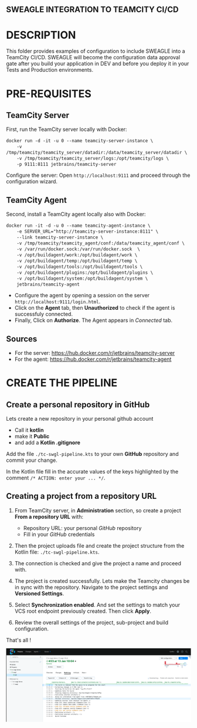 ## SWEAGLE INTEGRATION TO TEAMCITY CI/CD

# DESCRIPTION

This folder provides examples of configuration to include SWEAGLE into a TeamCity CI/CD.
SWEAGLE will become the configuration data approval gate after you build your application in DEV and before you deploy it in your Tests and Production environments.

# PRE-REQUISITES
## TeamCity Server

First, run the TeamCity server locally with Docker:
```
docker run -d -it -u 0 --name teamcity-server-instance \
    -v /tmp/teamcity/teamcity_server/datadir:/data/teamcity_server/datadir \
    -v /tmp/teamcity/teamcity_server/logs:/opt/teamcity/logs \
    -p 9111:8111 jetbrains/teamcity-server
```
Configure the server: Open `http://localhost:9111` and proceed through the configuration wizard.

## TeamCity Agent
Second, install a TeamCity agent locally also with Docker:
```
docker run -it -d -u 0 --name teamcity-agent-instance \
    -e SERVER_URL="http://teamcity-server-instance:8111" \
    --link teamcity-server-instance \
    -v /tmp/teamcity/teamcity_agent/conf:/data/teamcity_agent/conf \
    -v /var/run/docker.sock:/var/run/docker.sock  \
    -v /opt/buildagent/work:/opt/buildagent/work \
    -v /opt/buildagent/temp:/opt/buildagent/temp \
    -v /opt/buildagent/tools:/opt/buildagent/tools \
    -v /opt/buildagent/plugins:/opt/buildagent/plugins \
    -v /opt/buildagent/system:/opt/buildagent/system \
    jetbrains/teamcity-agent
```
- Configure the agent by opening a session on the server `http://localhost:9111/login.html`. 
- Click on the **Agent** tab, then **Unauthorized** to check if the agent is successfuly connected. 
- Finally, Click on **Authorize**. The Agent appears in *Connected* tab.

## Sources
- For the server: https://hub.docker.com/r/jetbrains/teamcity-server
- For the agent: https://hub.docker.com/r/jetbrains/teamcity-agent

# CREATE THE PIPELINE

## Create a personal repository in GitHub

Lets create a new repository in your personal github account
- Call it **kotlin**
- make it **Public**
- and add a **Kotlin .gitignore**

Add the file `./tc-swgl-pipeline.kts` to your own **GitHub** repository and commit your change.

In the Kotlin file fill in the accurate values of the keys highlighted by the comment `/* ACTION: enter your ... */`.

## Creating a project from a repository URL

1. From TeamCity server, in **Administration** section, so create a project **From a repository URL** with:
    - Repository URL: your personal *GitHub* repository
    - Fill in your *GitHub* credentials

2. Then the project uploads file and create the project structure from the Kotlin file: `./tc-swgl-pipeline.kts`.

3. The connection is checked and give the project a name and proceed with.

4. The project is created successfully. Lets make the Teamcity changes be in sync with the repository. Navigate to the project settings and **Versioned Settings**.

5. Select **Synchronization enabled**. And set the settings to match your VCS root endpoint previously created. Then click **Apply**.

6. Review the overall settings of the project, sub-project and build configuration.    

That's all !

![alt text](./teamcity-swgl-cli-integration.png "Sweagle CLI pipeline in TeamCity")

